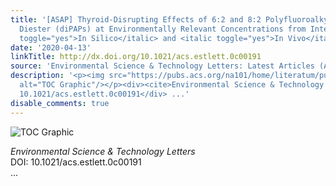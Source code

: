 ```yaml
---
title: '[ASAP] Thyroid-Disrupting Effects of 6:2 and 8:2 Polyfluoroalkyl Phosphate
  Diester (diPAPs) at Environmentally Relevant Concentrations from Integrated <italic
  toggle="yes">In Silico</italic> and <italic toggle="yes">In Vivo</italic> Studies'
date: '2020-04-13'
linkTitle: http://dx.doi.org/10.1021/acs.estlett.0c00191
source: 'Environmental Science & Technology Letters: Latest Articles (ACS Publications)'
description: '<p><img src="https://pubs.acs.org/na101/home/literatum/publisher/achs/journals/content/estlcu/0/estlcu.ahead-of-print/acs.estlett.0c00191/20200413/images/medium/ez0c00191_0003.gif"
  alt="TOC Graphic"/></p><div><cite>Environmental Science & Technology Letters</cite></div><div>DOI:
  10.1021/acs.estlett.0c00191</div> ...'
disable_comments: true
---
```

<p><img src="https://pubs.acs.org/na101/home/literatum/publisher/achs/journals/content/estlcu/0/estlcu.ahead-of-print/acs.estlett.0c00191/20200413/images/medium/ez0c00191_0003.gif" alt="TOC Graphic"/></p><div><cite>Environmental Science & Technology Letters</cite></div><div>DOI: 10.1021/acs.estlett.0c00191</div> ...